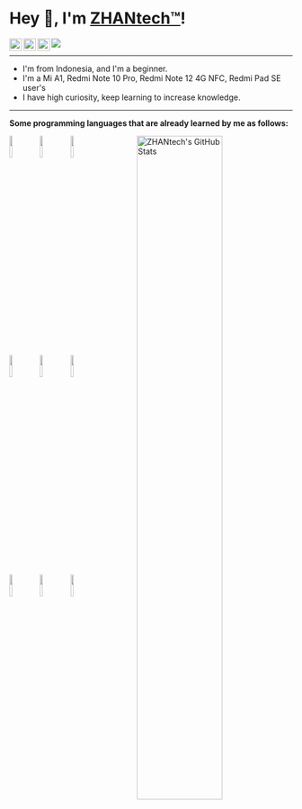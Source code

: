 # Hey 👋, I'm [ZHANtech™](https://t.me/zhantech)!

<a href="https://t.me/zhantech">
<img align="left" alt="ZHANtech's Telegram" width="22px" src="https://cdn.jsdelivr.net/npm/simple-icons@v3/icons/telegram.svg" />
</a>
<a href="https://twitter.com/zhantech">
<img align="left" alt="ZHANtech's Twitter" width="22px" src="https://cdn.jsdelivr.net/npm/simple-icons@v3/icons/twitter.svg" />
</a>
<a href="https://www.instagram.com/zhantech">
<img align="left" alt="ZHANtech's Instagram" width="22px" src="https://cdn.jsdelivr.net/npm/simple-icons@v3/icons/instagram.svg" />
</a>

![](https://komarev.com/ghpvc/?username=zhantech)

-------

- I'm from Indonesia, and I'm a beginner.
- I'm a Mi A1, Redmi Note 10 Pro, Redmi Note 12 4G NFC, Redmi Pad SE user's
- I have high curiosity, keep learning to increase knowledge.

-------

**Some programming languages that are already learned by me as follows:** 
<p>
  <a href="https://github.com/zhantech">
    <img width="55%" align="right" alt="ZHANtech's GitHub Stats" src="https://github-readme-stats.vercel.app/api?username=zhantech&show_icons=true&hide_border=true" />
  </a>

  <code><img width="10%" src="https://www.vectorlogo.zone/logos/blogger/blogger-ar21.svg"></code>
  <code><img width="10%" src="https://www.vectorlogo.zone/logos/wordpress/wordpress-ar21.svg"></code>
  <code><img width="10%" src="https://www.vectorlogo.zone/logos/w3_html5/w3_html5-ar21.svg"></code>
  <br />
  <code><img width="10%" src="https://www.vectorlogo.zone/logos/joomla/joomla-ar21.svg"></code>
  <code><img width="10%" src="https://www.vectorlogo.zone/logos/php/php-ar21.svg"></code>
  <code><img width="10%" src="https://www.vectorlogo.zone/logos/mysql/mysql-ar21.svg"></code>
    <br />
  <code><img width="10%" src="https://www.vectorlogo.zone/logos/microsoft_vb/microsoft_vb-ar21.svg"></code>
  <code><img width="10%" src="https://www.vectorlogo.zone/logos/android/android-ar21.svg"></code>
  <code><img width="10%" src="https://www.vectorlogo.zone/logos/github/github-ar21.svg"></code>
</p>
